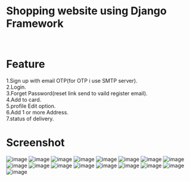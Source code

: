 # Shopping website using Django Framework
<br />

# Feature
1.Sign up with email OTP(for OTP i use SMTP server).
<br />
2.Login.
<br />
3.Forget Password(reset link send to vaild register email).
<br />
4.Add to card.
<br />
5.profile Edit option.
<br />
6.Add 1 or more Address.
<br />
7.status of delivery.
<br />
# Screenshot
![image](https://user-images.githubusercontent.com/63333015/144022397-3ad9a875-6848-4608-83c2-5fed11c1a657.png)
![image](https://user-images.githubusercontent.com/63333015/144022478-1401123d-a71d-42d5-b00a-e2517800ee08.png)
![image](https://user-images.githubusercontent.com/63333015/144022564-03462475-5e26-4655-919f-3dad9f6de3c6.png)
![image](https://user-images.githubusercontent.com/63333015/144024243-24d7f9d2-5736-4df6-951f-c674f415982b.png)
![image](https://user-images.githubusercontent.com/63333015/144024545-930e34b6-afad-4303-8ccb-4ffdc625a2e4.png)
![image](https://user-images.githubusercontent.com/63333015/144024682-78994335-58b4-452c-a6ab-20486a976ca5.png)
![image](https://user-images.githubusercontent.com/63333015/144024934-18245252-bf73-4a9a-810f-914eb21f3995.png)
![image](https://user-images.githubusercontent.com/63333015/144025074-91069833-71b5-4865-9d72-62a0d97b90cf.png)
![image](https://user-images.githubusercontent.com/63333015/144025198-04488a7d-2a6b-449d-8f17-74292022c8bb.png)
![image](https://user-images.githubusercontent.com/63333015/144025295-b9ff606e-8396-481e-bf4e-cf4343c7143a.png)
![image](https://user-images.githubusercontent.com/63333015/144025393-9b198027-b624-4490-b9af-bb6866be7e09.png)
![image](https://user-images.githubusercontent.com/63333015/144025976-e058de91-4b26-4100-8dda-35ecb4cf6e23.png)
![image](https://user-images.githubusercontent.com/63333015/144026104-07f2a89c-fe6e-48ce-ba82-b1688bf99bfe.png)
![image](https://user-images.githubusercontent.com/63333015/144026191-4d89cea6-fbb1-4b71-9065-36e9d6817a2e.png)
![image](https://user-images.githubusercontent.com/63333015/144026505-38a2eee0-77f7-4914-8497-edd9f305e023.png)
![image](https://user-images.githubusercontent.com/63333015/144026610-11a03a8a-3f86-4f21-90fe-91f3483c169e.png)
![image](https://user-images.githubusercontent.com/63333015/144027014-c3602cb5-1e38-4fdd-bc6e-a5a25d73b202.png)




















